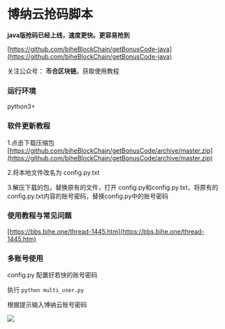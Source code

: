# 博纳云抢码脚本


**java版抢码已经上线，速度更快。更容易抢到**

[https://github.com/biheBlockChain/getBonusCode-java](https://github.com/biheBlockChain/getBonusCode-java)


关注公众号： **币合区块链**。获取使用教程

### 运行环境

python3+

### 软件更新教程

1.点击下载压缩包 [https://github.com/biheBlockChain/getBonusCode/archive/master.zip](https://github.com/biheBlockChain/getBonusCode/archive/master.zip)

2.将本地文件改名为 config.py.txt

3.解压下载的包，替换原有的文件，打开 config.py和config.py.txt，将原有的config.py.txt内容的账号密码，替换config.py中的账号密码

### 使用教程与常见问题

[https://bbs.bihe.one/thread-1445.htm](https://bbs.bihe.one/thread-1445.htm)


### 多账号使用

 config.py 配置好若快的账号密码

执行 `python multi_user.py`

根据提示输入博纳云账号密码

![](https://mp.weixin.qq.com/mp/qrcode?scene=10000004&size=102&__biz=MzUyNzYzOTE1Mg==&mid=2247483718&idx=1&sn=39dbf5a7df237b6f5e87e8c555c85273&send_time=)
